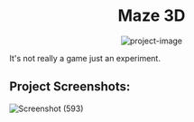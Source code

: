 <h1 align="center" id="title">Maze 3D</h1>

<p align="center"><img src="https://imgur.com/gallery/GltZO7W" alt="project-image"></p>

<p id="description">It's not really a game just an experiment.</p>

<h2>Project Screenshots:</h2>

![Screenshot (593)](https://github.com/VinzS27/Maze-Game-3D/assets/94700172/f0865770-0268-460e-b256-f937f24cc95d)

